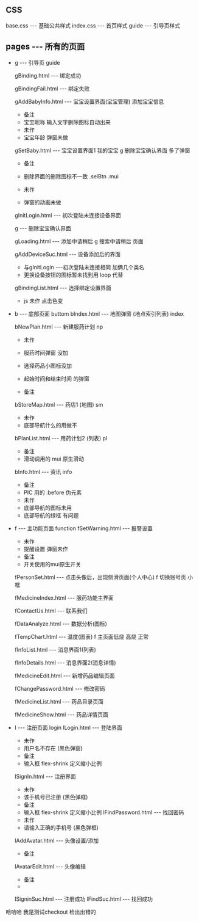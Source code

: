 

## 

## CSS
base.css  --- 基础公共样式
index.css --- 首页样式
guide --- 引导页样式

## pages --- 所有的页面
* g --- 引导页 guide

  gBinding.html    --- 绑定成功
  
  gBindingFail.html  --- 绑定失败
  
  gAddBabyInfo.html    --- 宝宝设置界面(宝宝管理) 添加宝宝信息
    * 备注
    * 宝宝昵称 输入文字删除图标自动出来
    * 未作
    * 宝宝年龄 弹窗未做
  
  gSetBaby.html    --- 宝宝设置界面1 我的宝宝
  g 删除宝宝确认界面 多了弹窗
    * 备注
    * 删除界面的删除图标不一致 .selBtn .mui
  
    * 未作
    * 弹窗的动画未做
  
  gInitLogin.html  --- 初次登陆未连接设备界面

  g --- 删除宝宝确认界面

  gLoading.html    --- 添加中请稍后
  g 搜索中请稍后 页面
             
  gAddDeviceSuc.html --- 设备添加后的界面
    * 与gInitLogin   ---初次登陆未连接相同 加俩几个类名
    * 更换设备按钮的图标暂未找到用 loop 代替

  gBindingList.html  --- 选择绑定设置界面
    * js 未作 点击色变

* b --- 底部页面 buttom
  bIndex.html --- 地图弹窗 (地点索引列表) index
  
  bNewPlan.html --- 新建服药计划 np
    *  未作
    *  服药时间弹窗 没加
    *  选择药品小图标没加
    *  起始时间和结束时间 的弹窗
    
    * 备注

  bStoreMap.html --- 药店1 (地图) sm
    * 未作
    * 底部导航什么的用做不
  
  bPlanList.html --- 用药计划2 (列表) pl
    * 备注
    * 滑动调用的 mui 原生滑动

  bInfo.html --- 资讯 info
    * 备注
    * PIC 用的 :before 伪元素 
    * 未作
    * 底部导航的图标未用 
    * 底部导航的绿框 有问题

* f --- 主功能页面 function
  fSetWarning.html --- 报警设置
    * 未作
    * 提醒设置 弹窗未作
    * 备注
    * 开关使用的mui原生开关
  
  fPersonSet.html --- 点击头像后，出现侧滑页面(个人中心)
  f 切换账号页 小框
  
  fMedicineIndex.html --- 服药功能主界面
  
  fContactUs.html --- 联系我们
  
  fDataAnalyze.html --- 数据分析(图标)
  
  fTempChart.html --- 温度(图表)
  f 主页面低烧 高烧 正常
  
  fInfoList.html --- 消息界面1(列表)
  
  fInfoDetails.html --- 消息界面2(消息详情)
  
  fMedicineEdit.html --- 新增药品编辑页面
  
  fChangePassword.html --- 修改密码
  
  fMedicineList.html --- 药品目录页面
  
  fMedicineShow.html --- 药品详情页面

* l --- 注册页面 login
  lLogin.html --- 登陆界面
    * 未作
    * 用户名不存在 (黑色弹窗)
    * 备注
    * 输入框 flex-shrink 定义缩小比例
  
  lSignIn.html --- 注册界面
    * 未作
    * 该手机号已注册 (黑色弹框)
    * 备注
    * 输入框 flex-shrink 定义缩小比例
  lFindPassword.html --- 找回密码
    * 未作
    * 请输入正确的手机号 (黑色弹框)
  
  lAddAvatar.html --- 头像设置/添加
    * 备注
    
  lAvatarEdit.html --- 头像编辑
    * 备注
    * 
  
  lSigninSuc.html --- 注册成功
  lFindSuc.html --- 找回成功

哈哈哈 我是测试checkout 检出出错的